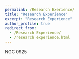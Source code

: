 ```yaml
---
permalink: /Research Exerience/
title: "Research Experience"
excerpt: "Research Experience"
author_profile: true
redirect_from: 
  - /Research Experience/
  - /research experience.html
---
```


NGC 0925

